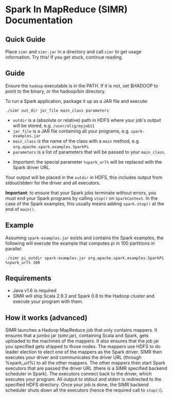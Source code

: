 # Spark In MapReduce (SIMR) Documentation

## Quick Guide

Place `simr` and `simr.jar` in a directory and call `simr` to get
usage information. Try this! If you get stuck, continue reading.

## Guide

Ensure the `hadoop` executable is in the PATH. If it is not, set
$HADOOP to point to the binary, or the hadoop/bin directory.

To run a Spark application, package it up as a JAR file and execute:
```shell
./simr out_dir jar_file main_class parameters
```

* `outdir` is a (absolute or relative) path in HDFS where your job's output will be stored, e.g. `/user/alig/myjob11`
* `jar_file` is a JAR file containing all your programs, e.g. `spark-examples.jar`
* `main_class` is the name of the class with a `main` method, e.g. `org.apache.spark.examples.SparkPi`
* `parameters` is a list of parameters that will be passed to your `main_class`. 
 + _Important_: the special parameter `%spark_url%` will be replaced with the Spark driver URL.

Your output will be placed in the `outdir` in HDFS, this includes output from stdout/stderr for the driver and all executors.

**Important**: to ensure that your Spark jobs terminate without
  errors, you must end your Spark programs by calling `stop()` on
  `SparkContext`. In the case of the Spark examples, this usually
  means adding `spark.stop()` at the end of `main()`.

## Example

Assuming `spark-examples.jar` exists and contains the Spark examples, the following will execute the example that computes pi in 100 partitions in parallel:
```shell
./simr pi_outdir spark-examples.jar org.apache.spark.examples.SparkPi %spark_url% 100
```

## Requirements
* Java v1.6 is required
* SIMR will ship Scala 2.9.3 and Spark 0.8 to the Hadoop cluster and execute your program with them.

## How it works (advanced)

SIMR launches a Hadoop MapReduce job that only contains mappers. It
ensures that a jumbo jar (simr.jar), containing Scala and Spark, gets
uploaded to the machines of the mappers. It also ensures that the job
jar you specified gets shipped to those nodes. The mappers use HDFS to
do leader election to elect one of the mappers as the Spark
driver. SIMR then executes your driver and communicates the driver URL
(through %spark_url%) to all the other mappers. The other mappers then
start Spark executors that are passed the driver URL (there is a SIMR
specified backend scheduler in Spark). The executors connect back to
the driver, which executes your program. All output to stdout and
stderr is redirected to the specified HDFS directory. Once your job is
done, the SIMR backend scheduler shuts down all the executors (hence
the required call to `stop()`).

